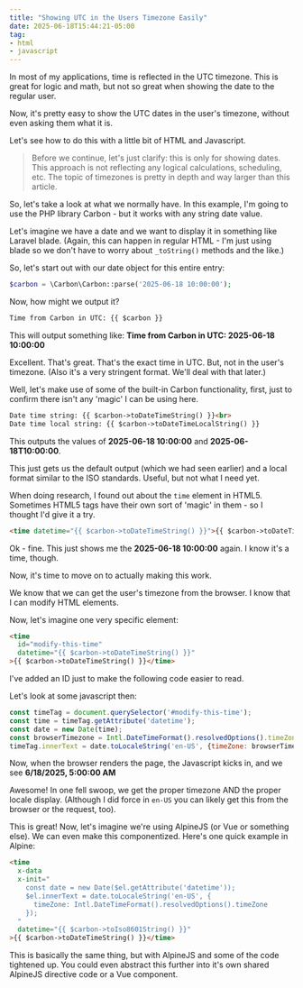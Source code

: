 ```yaml
---
title: "Showing UTC in the Users Timezone Easily"
date: 2025-06-18T15:44:21-05:00
tag:
- html
- javascript
---
```

In most of my applications, time is reflected in the UTC timezone. This is great for logic and math, but not so great when showing the date to the regular user.

Now, it's pretty easy to show the UTC dates in the user's timezone, without even asking them what it is.

Let's see how to do this with a little bit of HTML and Javascript.

<!--more-->

> Before we continue, let's just clarify: this is only for showing dates. This approach is not reflecting any logical calculations, scheduling, etc. The topic of timezones is pretty in depth and way larger than this article.

So, let's take a look at what we normally have.  In this example, I'm going to use the PHP library Carbon - but it works with any string date value.

Let's imagine we have a date and we want to display it in something like Laravel blade. (Again, this can happen in regular HTML - I'm just using blade so we don't have to worry about `_toString()` methods and the like.)

So, let's start out with our date object for this entire entry:

```php
$carbon = \Carbon\Carbon::parse('2025-06-18 10:00:00');
```

Now, how might we output it?

```html
Time from Carbon in UTC: {{ $carbon }}
```

This will output something like: **Time from Carbon in UTC: 2025-06-18 10:00:00**

Excellent. That's great. That's the exact time in UTC. But, not in the user's timezone. (Also it's a very stringent format. We'll deal with that later.)

Well, let's make use of some of the built-in Carbon functionality, first, just to confirm there isn't any 'magic' I can be using here.

```html
Date time string: {{ $carbon->toDateTimeString() }}<br>
Date time local string: {{ $carbon->toDateTimeLocalString() }}
```

This outputs the values of **2025-06-18 10:00:00** and **2025-06-18T10:00:00**.

This just gets us the default output (which we had seen earlier) and a local format similar to the ISO standards. Useful, but not what I need yet.

When doing research, I found out about the `time` element in HTML5. Sometimes HTML5 tags have their own sort of 'magic' in them - so I thought I'd give it a try. 

```html
<time datetime="{{ $carbon->toDateTimeString() }}">{{ $carbon->toDateTimeString() }}</time>
```

Ok - fine. This just shows me the **2025-06-18 10:00:00** again. I know it's a time, though. 

Now, it's time to move on to actually making this work.

We know that we can get the user's timezone from the browser. I know that I can modify HTML elements.

Now, let's imagine one very specific element:

```html
<time 
  id="modify-this-time" 
  datetime="{{ $carbon->toDateTimeString() }}"
>{{ $carbon->toDateTimeString() }}</time>
```

I've added an ID just to make the following code easier to read.

Let's look at some javascript then:

```javascript
const timeTag = document.querySelector('#modify-this-time');
const time = timeTag.getAttribute('datetime');
const date = new Date(time);
const browserTimezone = Intl.DateTimeFormat().resolvedOptions().timeZone;
timeTag.innerText = date.toLocaleString('en-US', {timeZone: browserTimezone});
```

Now, when the browser renders the page, the Javascript kicks in, and we see **6/18/2025, 5:00:00 AM**

Awesome! In one fell swoop, we get the proper timezone AND the proper locale display. (Although I did force in `en-US` you can likely get this from the browser or the request, too).

This is great! Now, let's imagine we're using AlpineJS (or Vue or something else). We can even make this componentized.  Here's one quick example in Alpine:

```html
<time
  x-data
  x-init="
    const date = new Date($el.getAttribute('datetime'));
    $el.innerText = date.toLocaleString('en-US', {
      timeZone: Intl.DateTimeFormat().resolvedOptions().timeZone
    });
  "
  datetime="{{ $carbon->toIso8601String() }}"
>{{ $carbon->toDateTimeString() }}</time>
```

This is basically the same thing, but with AlpineJS and some of the code tightened up. You could even abstract this further into it's own shared AlpineJS directive code or a Vue component.
